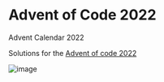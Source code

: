 # Advent of Code 2022

Advent Calendar 2022

Solutions for the [Advent of code 2022](https://adventofcode.com/2022/)

![image](https://user-images.githubusercontent.com/19887541/144305605-40170818-f0b4-4875-83ef-9c3c9cd325f3.png)
